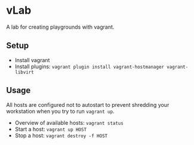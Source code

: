 # vLab

A lab for creating playgrounds with vagrant.

## Setup

- Install vagrant
- Install plugins: `vagrant plugin install vagrant-hostmanager vagrant-libvirt`

## Usage

All hosts are configured not to autostart to prevent shredding your workstation when you try to run `vagrant up`.

- Overview of available hosts: `vagrant status`
- Start a host: `vagrant up HOST`
- Stop a host: `vagrant destroy -f HOST`
